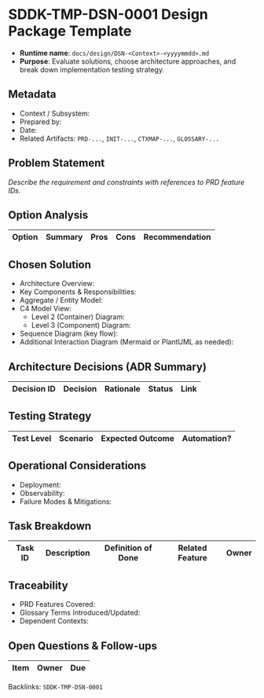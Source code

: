 # SDDK-TMP-DSN-0001 Design Package Template

- **Runtime name**: `docs/design/DSN-<Context>-<yyyymmdd>.md`
- **Purpose**: Evaluate solutions, choose architecture approaches, and break down implementation testing strategy.

## Metadata
- Context / Subsystem:
- Prepared by:
- Date:
- Related Artifacts: `PRD-...`, `INIT-...`, `CTXMAP-...`, `GLOSSARY-...`

## Problem Statement
_Describe the requirement and constraints with references to PRD feature IDs._

## Option Analysis
| Option | Summary | Pros | Cons | Recommendation |
| --- | --- | --- | --- | --- |

## Chosen Solution
- Architecture Overview:
- Key Components & Responsibilities:
- Aggregate / Entity Model:
- C4 Model View:
  - Level 2 (Container) Diagram:
  - Level 3 (Component) Diagram:
- Sequence Diagram (key flow):
- Additional Interaction Diagram (Mermaid or PlantUML as needed):

## Architecture Decisions (ADR Summary)
| Decision ID | Decision | Rationale | Status | Link |
| --- | --- | --- | --- | --- |

## Testing Strategy
| Test Level | Scenario | Expected Outcome | Automation? |
| --- | --- | --- | --- |

## Operational Considerations
- Deployment:
- Observability:
- Failure Modes & Mitigations:

## Task Breakdown
| Task ID | Description | Definition of Done | Related Feature | Owner |
| --- | --- | --- | --- | --- |

## Traceability
- PRD Features Covered:
- Glossary Terms Introduced/Updated:
- Dependent Contexts:

## Open Questions & Follow-ups
| Item | Owner | Due |
| --- | --- | --- |

Backlinks: `SDDK-TMP-DSN-0001`
